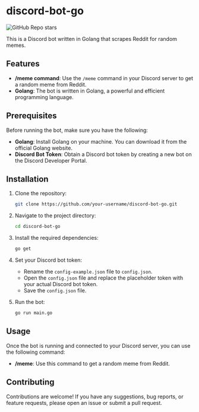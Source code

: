 # discord-bot-go

![GitHub Repo stars](https://img.shields.io/github/stars/saolghra/discord-bot-go?style=for-the-badge)

This is a Discord bot written in Golang that scrapes Reddit for random memes.

## Features

- **/meme command**: Use the `/meme` command in your Discord server to get a random meme from Reddit.
- **Golang**: The bot is written in Golang, a powerful and efficient programming language.

## Prerequisites

Before running the bot, make sure you have the following:

- **Golang**: Install Golang on your machine. You can download it from the official Golang website.
- **Discord Bot Token**: Obtain a Discord bot token by creating a new bot on the Discord Developer Portal.

## Installation

1. Clone the repository:

   ```bash
   git clone https://github.com/your-username/discord-bot-go.git
   ```

2. Navigate to the project directory:

   ```bash
   cd discord-bot-go
   ```

3. Install the required dependencies:

   ```bash
   go get
   ```

4. Set your Discord bot token:

   - Rename the `config-example.json` file to `config.json`.
   - Open the `config.json` file and replace the placeholder token with your actual Discord bot token.
   - Save the `config.json` file.

5. Run the bot:

   ```bash
   go run main.go
   ```

## Usage

Once the bot is running and connected to your Discord server, you can use the following command:

- **/meme**: Use this command to get a random meme from Reddit.

## Contributing

Contributions are welcome! If you have any suggestions, bug reports, or feature requests, please open an issue or submit a pull request.

